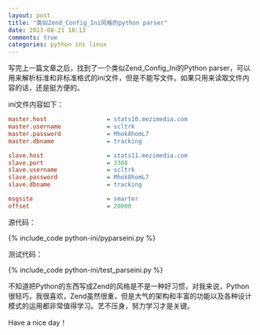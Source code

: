 ```yaml
---
layout: post
title: "类似Zend_Config_Ini风格的python parser"
date: 2013-08-21 18:13
comments: true
categories: python ini linux
---
```

写完上一篇文章之后，找到了一个类似Zend_Config_Ini的Python parser，可以用来解析标准和非标准格式的ini文件，但是不能写文件。如果只用来读取文件内容的话，还是挺方便的。

ini文件内容如下：

``` ini
master.host                 = stats10.mezimedia.com
master.username             = scltrk
master.password             = Mhok8homL7
master.dbname               = tracking

slave.host                  = stats11.mezimedia.com
slave.port                  = 3308
slave.username              = scltrk
slave.password              = Mhok8homL7
slave.dbname                = tracking

msgsite                     = smarter
offset                      = 20000
```

<!-- more -->

源代码：

{% include_code python-ini/pyparseini.py %}

测试代码：

{% include_code python-ini/test_parseini.py %}

不知道把Python的东西写成Zend的风格是不是一种好习惯，对我来说，Python很轻巧，我很喜欢，Zend虽然很重，但是大气的架构和丰富的功能以及各种设计模式的运用都非常值得学习。艺不压身，努力学习才是关键。

Have a nice day！